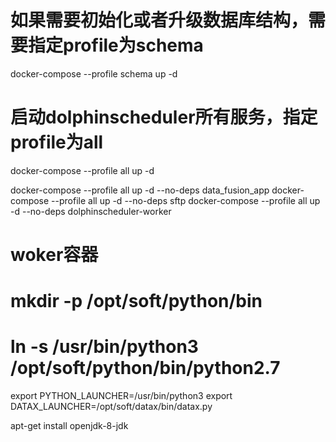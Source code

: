 # 如果需要初始化或者升级数据库结构，需要指定profile为schema
docker-compose --profile schema up -d

# 启动dolphinscheduler所有服务，指定profile为all
docker-compose --profile all up -d

docker-compose --profile all up -d --no-deps data_fusion_app
docker-compose --profile all up -d --no-deps sftp
docker-compose --profile all up -d --no-deps dolphinscheduler-worker

# woker容器
# mkdir -p /opt/soft/python/bin
# ln -s /usr/bin/python3 /opt/soft/python/bin/python2.7

export PYTHON_LAUNCHER=/usr/bin/python3
export DATAX_LAUNCHER=/opt/soft/datax/bin/datax.py

apt-get install openjdk-8-jdk